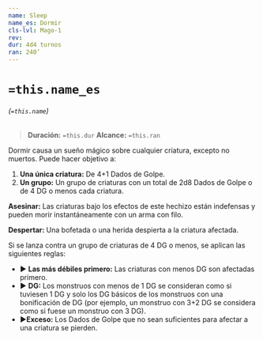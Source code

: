 ```yaml
---
name: Sleep
name_es: Dormir
cls-lvl: Mago-1
rev: 
dur: 4d4 turnos
ran: 240’
---
```

# `=this.name_es`
###### (`=this.name`)

>**Duración:** `=this.dur`
>**Alcance:** `=this.ran`

Dormir causa un sueño mágico sobre cualquier criatura, excepto no muertos. Puede hacer objetivo a:
1. **Una única criatura:** De 4+1 Dados de Golpe.
2. **Un grupo:** Un grupo de criaturas con un total de 2d8 Dados de Golpe o de 4 DG o menos cada criatura.
   
**Asesinar:** Las criaturas bajo los efectos de este hechizo están indefensas y pueden morir instantáneamente con un arma con filo.

**Despertar:** Una bofetada o una herida despierta a la criatura afectada.

Si se lanza contra un grupo de criaturas de 4 DG o menos, se aplican las siguientes reglas:
- ▶ **Las más débiles primero:** Las criaturas con menos DG son afectadas primero.
- ▶ **DG:** Los monstruos con menos de 1 DG se consideran como si tuviesen 1 DG y solo los DG básicos de los monstruos con una bonificación de DG (por ejemplo, un monstruo con 3+2 DG se considera como si fuese un monstruo con 3 DG).
- ▶**Exceso:** Los Dados de Golpe que no sean suficientes para afectar a una criatura se pierden.